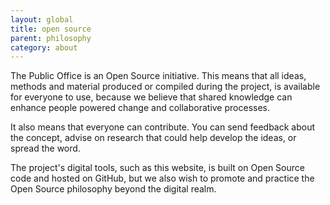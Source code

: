 ```yaml
---
layout: global
title: open source
parent: philosophy
category: about
---
```


The Public Office is an Open Source initiative. This means that all ideas, methods and material produced or compiled during the project, is available for everyone to use, because we believe that shared knowledge can enhance people powered change and collaborative processes. 

It also means that everyone can contribute. You can send feedback about the concept, advise on research that could help develop the ideas, or spread the word. 

The project's digital tools, such as this website, is built on Open Source code and hosted on GitHub, but we also wish to promote and practice the Open Source philosophy beyond the digital realm.